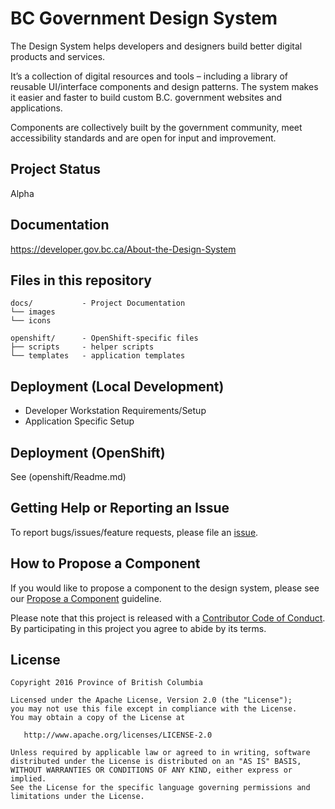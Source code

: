 # BC Government Design System
The Design System helps developers and designers build better digital products and services.

It’s a collection of digital resources and tools – including a library of reusable UI/interface components and design patterns. The system makes it easier and faster to build custom B.C. government websites and applications.

Components are collectively built by the government community, meet accessibility standards and are open for input and improvement.

## Project Status
Alpha

## Documentation

https://developer.gov.bc.ca/About-the-Design-System

## Files in this repository

```
docs/           - Project Documentation
└── images        
└── icons         

openshift/      - OpenShift-specific files
├── scripts     - helper scripts
└── templates   - application templates
```

## Deployment (Local Development)

* Developer Workstation Requirements/Setup
* Application Specific Setup

## Deployment (OpenShift)

See (openshift/Readme.md)

## Getting Help or Reporting an Issue

To report bugs/issues/feature requests, please file an [issue](https://github.com/BCDevOps/opendev-template/issues/).

## How to Propose a Component

If you would like to propose a component to the design system, please see our [Propose a Component](.github/ISSUE_TEMPLATE/propose-a-new-component.md) guideline.

Please note that this project is released with a [Contributor Code of Conduct](CODE_OF_CONDUCT.md). 
By participating in this project you agree to abide by its terms.

## License

    Copyright 2016 Province of British Columbia

    Licensed under the Apache License, Version 2.0 (the "License");
    you may not use this file except in compliance with the License.
    You may obtain a copy of the License at

       http://www.apache.org/licenses/LICENSE-2.0

    Unless required by applicable law or agreed to in writing, software
    distributed under the License is distributed on an "AS IS" BASIS,
    WITHOUT WARRANTIES OR CONDITIONS OF ANY KIND, either express or implied.
    See the License for the specific language governing permissions and
    limitations under the License.
